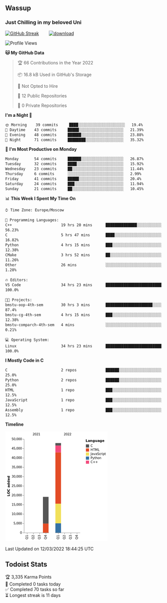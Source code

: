 ## Wassup 
### Just Chilling in my beloved Uni 

<!--
-->

[![GitHub Streak](http://github-readme-streak-stats.herokuapp.com?user=archeoss&theme=shades-of-purple&hide_border=true&date_format=j%20M%5B%20Y%5D)](https://git.io/streak-stats)&nbsp;&nbsp;&nbsp;&nbsp;&nbsp;&nbsp;&nbsp;&nbsp;[![download](https://user-images.githubusercontent.com/68448737/147796309-d8b65b1d-4dde-40d9-b03a-2b42aaa6cd43.jpeg)
](https://bmstu.ru/)

<!--START_SECTION:waka-->
![Profile Views](http://img.shields.io/badge/Profile%20Views-28-blue)

**🐱 My GitHub Data** 

> 🏆 66 Contributions in the Year 2022
 > 
> 📦 16.8 kB Used in GitHub's Storage 
 > 
> 🚫 Not Opted to Hire
 > 
> 📜 12 Public Repositories 
 > 
> 🔑 0 Private Repositories  
 > 
**I'm a Night 🦉** 

```text
🌞 Morning    39 commits     ████░░░░░░░░░░░░░░░░░░░░░   19.4% 
🌆 Daytime    43 commits     █████░░░░░░░░░░░░░░░░░░░░   21.39% 
🌃 Evening    48 commits     ██████░░░░░░░░░░░░░░░░░░░   23.88% 
🌙 Night      71 commits     ████████░░░░░░░░░░░░░░░░░   35.32%

```
📅 **I'm Most Productive on Monday** 

```text
Monday       54 commits     ██████░░░░░░░░░░░░░░░░░░░   26.87% 
Tuesday      32 commits     ████░░░░░░░░░░░░░░░░░░░░░   15.92% 
Wednesday    23 commits     ██░░░░░░░░░░░░░░░░░░░░░░░   11.44% 
Thursday     6 commits      ░░░░░░░░░░░░░░░░░░░░░░░░░   2.99% 
Friday       41 commits     █████░░░░░░░░░░░░░░░░░░░░   20.4% 
Saturday     24 commits     ███░░░░░░░░░░░░░░░░░░░░░░   11.94% 
Sunday       21 commits     ██░░░░░░░░░░░░░░░░░░░░░░░   10.45%

```


📊 **This Week I Spent My Time On** 

```text
⌚︎ Time Zone: Europe/Moscow

💬 Programming Languages: 
C++                      19 hrs 20 mins      ██████████████░░░░░░░░░░░   56.23% 
C                        5 hrs 47 mins       ████░░░░░░░░░░░░░░░░░░░░░   16.82% 
Python                   4 hrs 15 mins       ███░░░░░░░░░░░░░░░░░░░░░░   12.38% 
CMake                    3 hrs 52 mins       ██░░░░░░░░░░░░░░░░░░░░░░░   11.26% 
Other                    26 mins             ░░░░░░░░░░░░░░░░░░░░░░░░░   1.28%

🔥 Editors: 
VS Code                  34 hrs 23 mins      █████████████████████████   100.0%

🐱‍💻 Projects: 
bmstu-oop-4th-sem        30 hrs 3 mins       █████████████████████░░░░   87.4% 
bmstu-cg-4th-sem         4 hrs 15 mins       ███░░░░░░░░░░░░░░░░░░░░░░   12.38% 
bmstu-comparch-4th-sem   4 mins              ░░░░░░░░░░░░░░░░░░░░░░░░░   0.21%

💻 Operating System: 
Linux                    34 hrs 23 mins      █████████████████████████   100.0%

```

**I Mostly Code in C** 

```text
C                        2 repos             ██████░░░░░░░░░░░░░░░░░░░   25.0% 
Python                   2 repos             ██████░░░░░░░░░░░░░░░░░░░   25.0% 
HTML                     1 repo              ███░░░░░░░░░░░░░░░░░░░░░░   12.5% 
JavaScript               1 repo              ███░░░░░░░░░░░░░░░░░░░░░░   12.5% 
Assembly                 1 repo              ███░░░░░░░░░░░░░░░░░░░░░░   12.5%

```


**Timeline**

![Chart not found](https://raw.githubusercontent.com/archeoss/archeoss/master/charts/bar_graph.png) 


 Last Updated on 12/03/2022 18:44:25 UTC
<!--END_SECTION:waka-->

## Todoist Stats

<!-- TODO-IST:START -->
🏆  3,335 Karma Points           
🌸  Completed 0 tasks today           
✅  Completed 70 tasks so far           
⏳  Longest streak is 11 days
<!-- TODO-IST:END -->

